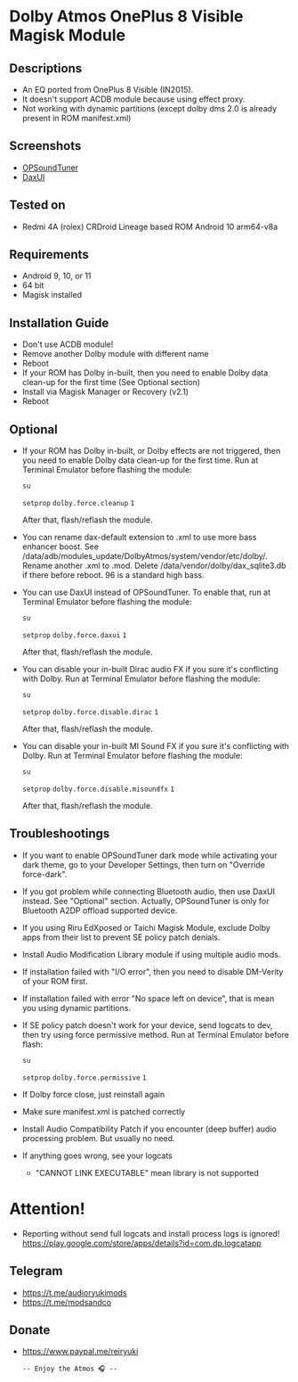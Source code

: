 # Dolby Atmos OnePlus 8 Visible Magisk Module

## Descriptions
- An EQ ported from OnePlus 8 Visible (IN2015).
- It doesn't support ACDB module because using effect proxy.
- Not working with dynamic partitions (except dolby dms 2.0 is already present in ROM manifest.xml)

## Screenshots
- [OPSoundTuner](https://t.me/modsandco/6844)
- [DaxUI](https://t.me/audioryukimods/786)

## Tested on
- Redmi 4A (rolex) CRDroid Lineage based ROM Android 10 arm64-v8a

## Requirements
- Android 9, 10, or 11
- 64 bit
- Magisk installed

## Installation Guide
- Don't use ACDB module!
- Remove another Dolby module with different name
- Reboot
- If your ROM has Dolby in-built, then you need to enable Dolby data clean-up for the first time (See Optional section)
- Install via Magisk Manager or Recovery (v2.1)
- Reboot

## Optional
- If your ROM has Dolby in-built, or Dolby effects are not triggered, then you need to enable Dolby data clean-up for the first time. Run at Terminal Emulator before flashing
  the module:

  `su`

  `setprop` `dolby.force.cleanup` `1`

  After that, flash/reflash the module.

- You can rename dax-default extension to .xml to use more bass enhancer boost. See /data/adb/modules_update/DolbyAtmos/system/vendor/etc/dolby/. Rename another .xml to .mod. Delete /data/vendor/dolby/dax_sqlite3.db if there before reboot. 96 is a standard high bass.
- You can use DaxUI instead of OPSoundTuner. To enable that, run at Terminal Emulator before flashing
  the module:

  `su`

  `setprop` `dolby.force.daxui` `1`

  After that, flash/reflash the module.

- You can disable your in-built Dirac audio FX if you sure it's conflicting with Dolby. Run at Terminal Emulator before flashing
  the module:

  `su`

  `setprop` `dolby.force.disable.dirac` `1`

  After that, flash/reflash the module.

- You can disable your in-built MI Sound FX if you sure it's conflicting with Dolby. Run at Terminal Emulator before flashing
  the module:

  `su`

  `setprop` `dolby.force.disable.misoundfx` `1`

  After that, flash/reflash the module.

## Troubleshootings
- If you want to enable OPSoundTuner dark mode while activating your dark theme, go to your Developer Settings, then turn on "Override force-dark".
- If you got problem while connecting Bluetooth audio, then use DaxUI instead. See "Optional" section. Actually, OPSoundTuner is only for Bluetooth A2DP offload supported device.
- If you using Riru EdXposed or Taichi Magisk Module, exclude Dolby apps from their list to prevent SE policy patch denials.
- Install Audio Modification Library module if using multiple audio mods.
- If installation failed with "I/O error", then you need to disable DM-Verity of your ROM first.
- If installation failed with error "No space left on device", that is mean you using dynamic partitions.
- If SE policy patch doesn't work for your device, send logcats to dev, then try using force permissive method.
  Run at Terminal Emulator before flash:

  `su`

  `setprop` `dolby.force.permissive` `1`

- If Dolby force close, just reinstall again
- Make sure manifest.xml is patched correctly
- Install Audio Compatibility Patch if you encounter (deep buffer) audio processing problem. But usually no need.
- If anything goes wrong, see your logcats
  - "CANNOT LINK EXECUTABLE" mean library is not supported

# Attention!
- Reporting without send full logcats and install process logs is ignored!
https://play.google.com/store/apps/details?id=com.dp.logcatapp

## Telegram
- https://t.me/audioryukimods
- https://t.me/modsandco

## Donate
- https://www.paypal.me/reiryuki



      -- Enjoy the Atmos 🎧 --


